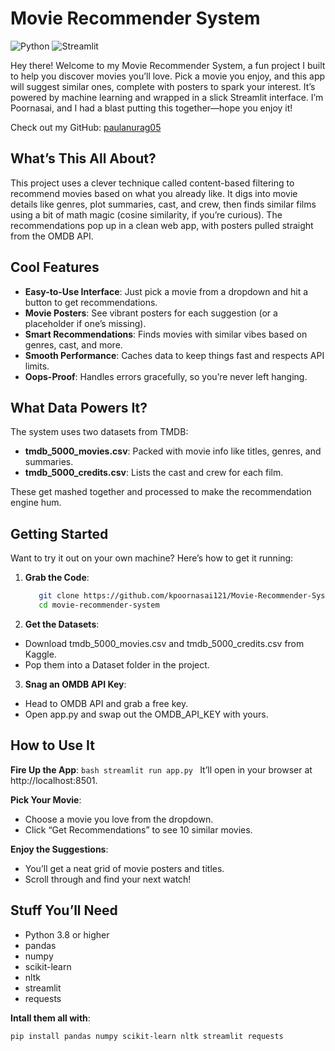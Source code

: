 # Movie Recommender System

![Python](https://img.shields.io/badge/Python-3.8%2B-blue)
![Streamlit](https://img.shields.io/badge/Streamlit-1.0%2B-red)

Hey there! Welcome to my Movie Recommender System, a fun project I built to help you discover movies you’ll love. Pick a movie you enjoy, and this app will suggest similar ones, complete with posters to spark your interest. It’s powered by machine learning and wrapped in a slick Streamlit interface. I’m Poornasai, and I had a blast putting this together—hope you enjoy it!

Check out my GitHub: [paulanurag05](https://github.com/paulanurag05)

## What’s This All About?

This project uses a clever technique called content-based filtering to recommend movies based on what you already like. It digs into movie details like genres, plot summaries, cast, and crew, then finds similar films using a bit of math magic (cosine similarity, if you’re curious). The recommendations pop up in a clean web app, with posters pulled straight from the OMDB API.

## Cool Features

- **Easy-to-Use Interface**: Just pick a movie from a dropdown and hit a button to get recommendations.
- **Movie Posters**: See vibrant posters for each suggestion (or a placeholder if one’s missing).
- **Smart Recommendations**: Finds movies with similar vibes based on genres, cast, and more.
- **Smooth Performance**: Caches data to keep things fast and respects API limits.
- **Oops-Proof**: Handles errors gracefully, so you’re never left hanging.

## What Data Powers It?

The system uses two datasets from TMDB:
- **tmdb_5000_movies.csv**: Packed with movie info like titles, genres, and summaries.
- **tmdb_5000_credits.csv**: Lists the cast and crew for each film.

These get mashed together and processed to make the recommendation engine hum.

## Getting Started

Want to try it out on your own machine? Here’s how to get it running:

1. **Grab the Code**:
   ```bash
      git clone https://github.com/kpoornasai121/Movie-Recommender-System.git
      cd movie-recommender-system
   ```
2. **Get the Datasets**:
  - Download tmdb_5000_movies.csv and tmdb_5000_credits.csv from Kaggle.
  - Pop them into a Dataset folder in the project.

3. **Snag an OMDB API Key**:
  - Head to OMDB API and grab a free key.
  - Open app.py and swap out the OMDB_API_KEY with yours.


## How to Use It

**Fire Up the App**:
      ```bash
      streamlit run app.py
      ```
It’ll open in your browser at http://localhost:8501.

**Pick Your Movie**:
- Choose a movie you love from the dropdown.
- Click “Get Recommendations” to see 10 similar movies.

**Enjoy the Suggestions**:
- You’ll get a neat grid of movie posters and titles.
- Scroll through and find your next watch!

## Stuff You’ll Need

- Python 3.8 or higher
- pandas
- numpy
- scikit-learn
- nltk
- streamlit
- requests

**Intall them all with**:
   ```bash
   pip install pandas numpy scikit-learn nltk streamlit requests
   ```
